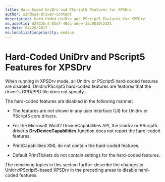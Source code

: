 ```yaml
---
title: Hard-Coded UniDrv and PScript5 Features for XPSDrv
author: windows-driver-content
description: Hard-Coded UniDrv and PScript5 Features for XPSDrv
ms.assetid: d2922bc4-83d7-40da-adee-15c0810f2321
ms.date: 04/20/2017
ms.localizationpriority: medium
---
```


# Hard-Coded UniDrv and PScript5 Features for XPSDrv


When running in XPSDrv mode, all Unidrv or PScript5 hard-coded features are disabled. Unidrv/PScript5 hard-coded features are features that the driver's GPD/PPD file does not specify.

The hard-coded features are disabled in the following manner:

-   The features are not shown in any user interface (UI) for Unidrv or PScript5 core drivers.

-   For the Microsoft Win32 DeviceCapabilities API, the Unidrv or PScript5 driver's **DrvDeviceCapabilities** function does not report the hard-coded features.

-   PrintCapabilities XML do not contain the hard-coded features.

-   Default PrintTickets do not contain settings for the hard-coded features.

The remaining topics in this section further describe the changes in Unidrv/PScript5-based XPSDrv in the preceding areas to disable hard-coded features.

 

 





